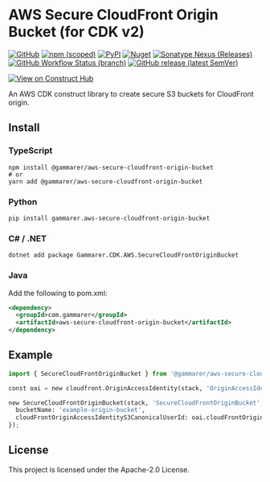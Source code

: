 # AWS Secure CloudFront Origin Bucket (for CDK v2)

[![GitHub](https://img.shields.io/github/license/gammarer/aws-secure-cloudfront-origin-bucket?style=flat-square)](https://github.com/gammarer/aws-secure-cloudfront-origin-bucket/blob/main/LICENSE)
[![npm (scoped)](https://img.shields.io/npm/v/@gammarer/aws-secure-cloudfront-origin-bucket?style=flat-square)](https://www.npmjs.com/package/@gammarer/aws-secure-cloudfront-origin-bucket)
[![PyPI](https://img.shields.io/pypi/v/gammarer.aws-secure-cloudfront-origin-bucket?style=flat-square)](https://pypi.org/project/gammarer.aws-secure-cloudfront-origin-bucket/)
[![Nuget](https://img.shields.io/nuget/v/Gammarer.CDK.AWS.SecureCloudFrontOriginBucket?style=flat-square)](https://www.nuget.org/packages/Gammarer.CDK.AWS.ScureCloudFrontOriginBucket/)
[![Sonatype Nexus (Releases)](https://img.shields.io/nexus/r/com.gammarer/aws-secure-cloudfront-origin-bucket?server=https%3A%2F%2Fs01.oss.sonatype.org%2F&style=flat-square)](https://s01.oss.sonatype.org/content/repositories/releases/com/gammarer/aws-secure-cloudfront-origin-bucket/)
[![GitHub Workflow Status (branch)](https://img.shields.io/github/actions/workflow/status/gammarer/aws-secure-cloudfront-origin-bucket/release.yml?branch=main&label=release&style=flat-square)](https://github.com/gammarer/aws-secure-cloudfront-origin-bucket/actions/workflows/release.yml)
[![GitHub release (latest SemVer)](https://img.shields.io/github/v/release/gammarer/aws-secure-cloudfront-origin-bucket?sort=semver&style=flat-square)](https://github.com/gammarer/aws-secure-cloudfront-origin-bucket/releases)

[![View on Construct Hub](https://constructs.dev/badge?package=@gammarer/aws-secure-cloudfront-origin-bucket)](https://constructs.dev/packages/@gammarer/aws-secure-cloudfront-origin-bucket)

An AWS CDK construct library to create secure S3 buckets for CloudFront origin.

## Install

### TypeScript

```shell
npm install @gammarer/aws-secure-cloudfront-origin-bucket
# or
yarn add @gammarer/aws-secure-cloudfront-origin-bucket
```

### Python

```shell
pip install gammarer.aws-secure-cloudfront-origin-bucket
```

### C# / .NET

```shell
dotnet add package Gammarer.CDK.AWS.SecureCloudFrontOriginBucket
```

### Java

Add the following to pom.xml:

```xml
<dependency>
  <groupId>com.gammarer</groupId>
  <artifactId>aws-secure-cloudfront-origin-bucket</artifactId>
</dependency>
```

## Example

```python
import { SecureCloudFrontOriginBucket } from '@gammarer/aws-secure-cloudfront-origin-bucket';

const oai = new cloudfront.OriginAccessIdentity(stack, 'OriginAccessIdentity');

new SecureCloudFrontOriginBucket(stack, 'SecureCloudFrontOriginBucket', {
  bucketName: 'example-origin-bucket',
  cloudFrontOriginAccessIdentityS3CanonicalUserId: oai.cloudFrontOriginAccessIdentityS3CanonicalUserId,
});
```

## License

This project is licensed under the Apache-2.0 License.
